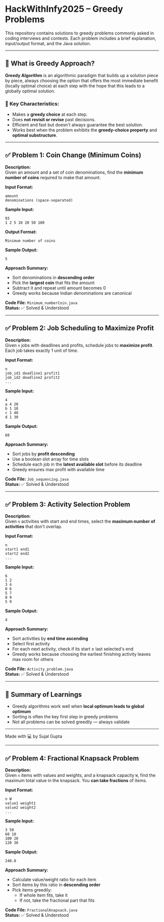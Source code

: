 
# HackWithInfy2025 – Greedy Problems

This repository contains solutions to greedy problems commonly asked in coding interviews and contests. Each problem includes a brief explanation, input/output format, and the Java solution.

---

## 📘 What is Greedy Approach?

**Greedy Algorithm** is an algorithmic paradigm that builds up a solution piece by piece, always choosing the option that offers the most immediate benefit (locally optimal choice) at each step with the hope that this leads to a globally optimal solution.

### 🧠 Key Characteristics:
- Makes a **greedy choice** at each step.
- Does **not revisit or revise** past decisions.
- Efficient and fast but doesn't always guarantee the best solution.
- Works best when the problem exhibits the **greedy-choice property** and **optimal substructure**.

---

## ✅ Problem 1: **Coin Change (Minimum Coins)**

**Description:**  
Given an amount and a set of coin denominations, find the **minimum number of coins** required to make that amount.

**Input Format:**
```
amount
denominations (space-separated)
```

**Sample Input:**
```
93  
1 2 5 10 20 50 100
```

**Output Format:**
```
Minimum number of coins
```

**Sample Output:**
```
5
```

**Approach Summary:**  
- Sort denominations in **descending order**  
- Pick the **largest coin** that fits the amount  
- Subtract it and repeat until amount becomes 0  
- Greedy works because Indian denominations are canonical

**Code File:** `Minimum_numberCoin.java`  
**Status:** ✅ Solved & Understood

---

## ✅ Problem 2: **Job Scheduling to Maximize Profit**

**Description:**  
Given `n` jobs with deadlines and profits, schedule jobs to **maximize profit**. Each job takes exactly 1 unit of time.

**Input Format:**
```
n  
job_id1 deadline1 profit1  
job_id2 deadline2 profit2  
...
```

**Sample Input:**
```
4  
a 4 20  
b 1 10  
c 1 40  
d 1 30
```

**Sample Output:**
```
60
```

**Approach Summary:**  
- Sort jobs by **profit descending**  
- Use a boolean slot array for time slots  
- Schedule each job in the **latest available slot** before its deadline  
- Greedy ensures max profit with available time

**Code File:** `Job_sequencing.java`  
**Status:** ✅ Solved & Understood

---

## ✅ Problem 3: **Activity Selection Problem**

**Description:**  
Given `n` activities with start and end times, select the **maximum number of activities** that don't overlap.

**Input Format:**
```
n  
start1 end1  
start2 end2  
...
```

**Sample Input:**
```
6  
1 2  
3 4  
0 6  
5 7  
8 9  
5 9
```

**Sample Output:**
```
4
```

**Approach Summary:**  
- Sort activities by **end time ascending**  
- Select first activity  
- For each next activity, check if its start ≥ last selected's end  
- Greedy works because choosing the earliest finishing activity leaves max room for others

**Code File:** `Activity_problem.java`  
**Status:** ✅ Solved & Understood

---

## 📌 Summary of Learnings

- Greedy algorithms work well when **local optimum leads to global optimum**
- Sorting is often the key first step in greedy problems
- Not all problems can be solved greedily — always validate

---

Made with 💻 by Sujal Gupta

---

## ✅ Problem 4: **Fractional Knapsack Problem**

**Description:**  
Given `n` items with values and weights, and a knapsack capacity `W`, find the maximum total value in the knapsack. You **can take fractions** of items.

**Input Format:**
```
n W
value1 weight1
value2 weight2
...
```

**Sample Input:**
```
3 50
60 10
100 20
120 30
```

**Sample Output:**
```
240.0
```

**Approach Summary:**  
- Calculate value/weight ratio for each item  
- Sort items by this ratio in **descending order**  
- Pick items greedily:
  - If whole item fits, take it
  - If not, take the fractional part that fits

**Code File:** `FractionalKnapsack.java`  
**Status:** ✅ Solved & Understood
